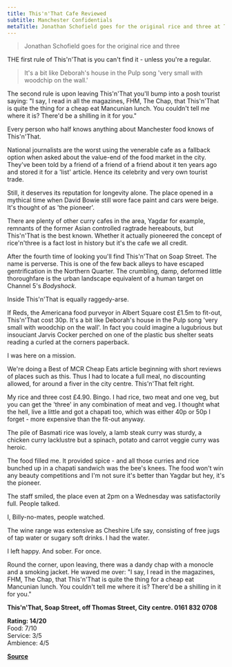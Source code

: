 ```yaml
---
title: This'n'That Cafe Reviewed
subtitle: Manchester Confidentials
metaTitle: Jonathan Schofield goes for the original rice and three at This & That Curry Cafe, Manchester
---
```



> Jonathan Schofield goes for the original rice and three

THE first rule of This'n'That is you can't find it - unless you're a regular.

> It's a bit like Deborah's house in the Pulp song 'very small with woodchip on the wall.'

The second rule is upon leaving This'n'That you'll bump into a posh tourist saying: "I say, I read in all the magazines, FHM, The Chap, that This'n'That is quite the thing for a cheap eat Mancunian lunch. You couldn't tell me where it is? There'd be a shilling in it for you."

Every person who half knows anything about Manchester food knows of This'n'That.

National journalists are the worst using the venerable cafe as a fallback option when asked about the value-end of the food market in the city. They've been told by a friend of a friend of a friend about it ten years ago and stored it for a 'list' article. Hence its celebrity and very own tourist trade.

Still, it deserves its reputation for longevity alone. The place opened in a mythical time when David Bowie still wore face paint and cars were beige. It's thought of as 'the pioneer'.

There are plenty of other curry cafes in the area, Yagdar for example, remnants of the former Asian controlled ragtrade hereabouts, but This'n'That is the best known. Whether it actually pioneered the concept of rice'n'three is a fact lost in history but it's the cafe we all credit. 

After the fourth time of looking you'll find This'n'That on Soap Street. The name is perverse. This is one of the few back alleys to have escaped gentrification in the Northern Quarter. The crumbling, damp, deformed little thoroughfare is the urban landscape equivalent of a human target on Channel 5's _Bodyshock_.

Inside This'n'That is equally raggedy-arse.

If Reds, the Americana food purveyor in Albert Square cost £1.5m to fit-out, This'n'That cost 30p. It's a bit like Deborah's house in the Pulp song 'very small with woodchip on the wall'. In fact you could imagine a lugubrious but insouciant Jarvis Cocker perched on one of the plastic bus shelter seats reading a curled at the corners paperback.  

I was here on a mission.

We're doing a Best of MCR Cheap Eats article beginning with short reviews of places such as this. Thus I had to locate a full meal, no discounting allowed, for around a fiver in the city centre. This'n'That felt right.

My rice and three cost £4.90. Bingo. I had rice, two meat and one veg, but you can get the 'three' in any combination of meat and veg. I thought what the hell, live a little and got a chapati too, which was either 40p or 50p I forget - more expensive than the fit-out anyway.  

The pile of Basmati rice was lovely, a lamb steak curry was sturdy, a chicken curry lacklustre but a spinach, potato and carrot veggie curry was heroic.

The food filled me. It provided spice - and all those curries and rice bunched up in a chapati sandwich was the bee's knees. The food won't win any beauty competitions and I'm not sure it's better than Yagdar but hey, it's the pioneer. 

The staff smiled, the place even at 2pm on a Wednesday was satisfactorily full. People talked.

I, Billy-no-mates, people watched.

The wine range was extensive as Cheshire Life say, consisting of free jugs of tap water or sugary soft drinks. I had the water.

I left happy. And sober. For once. 

Round the corner, upon leaving, there was a dandy chap with a monocle and a smoking jacket. He waved me over: "I say, I read in the magazines, FHM, The Chap, that This'n'That is quite the thing for a cheap eat Mancunian lunch. You couldn't tell me where it is? There'd be a shilling in it for you."

**This'n'That, Soap Street, off Thomas Street, City centre. 0161 832 0708**

**Rating: 14/20**  
Food: 7/10  
Service: 3/5  
Ambience: 4/5

**[Source](https://web.archive.org/web/*/http://old.manchesterconfidential.co.uk/Food-and-Drink/Indian/ThisnThat-Cafe-Reviewed)**
